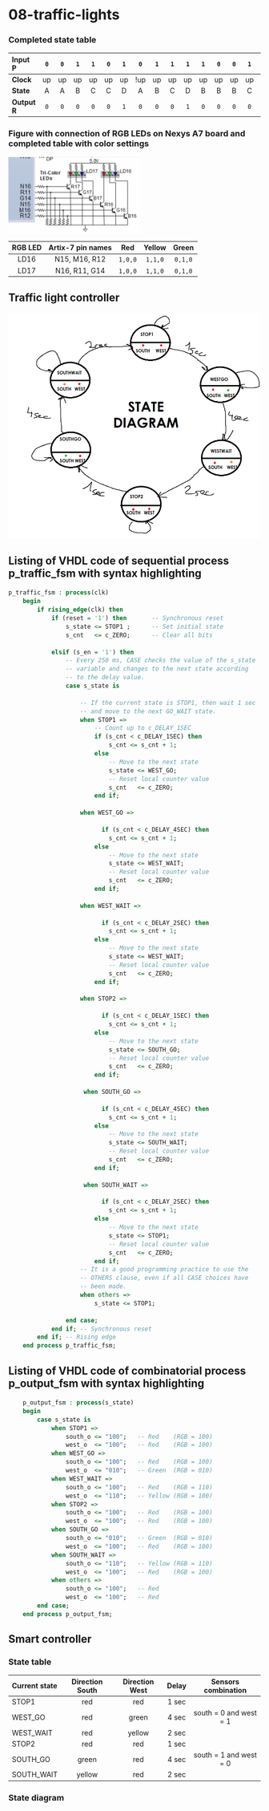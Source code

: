 # 08-traffic-lights

### Completed state table
| **Input P** | `0` | `0` | `1` | `1` | `0` | `1` | `0` | `1` | `1` | `1` | `1` | `0` | `0` | `1` | `1` | `1` |
| :-- | :-: | :-: | :-: | :-: | :-: | :-: | :-: | :-: | :-: | :-: | :-: | :-: | :-: | :-: | :-: | :-: |
| **Clock** | up | up | up | up | up | up | !up | up | up | up | up | up | up | up | up | up |
| **State** | A | A | B | C | C | D | A | B | C | D | B | B | B | C | D | B |
| **Output R** | `0` | `0` | `0` | `0` | `0` | `1` | `0` | `0` | `0` | `1` | `0` | `0` | `0` | `0` | `1` | `0` |

### Figure with connection of RGB LEDs on Nexys A7 board and completed table with color settings
![traffic](Images/traffic.PNG)

| **RGB LED** | **Artix-7 pin names** | **Red** | **Yellow** | **Green** |
| :-: | :-: | :-: | :-: | :-: |
| LD16 | N15, M16, R12 | `1,0,0` | `1,1,0` | `0,1,0` |
| LD17 | N16, R11, G14 | `1,0,0` | `1,1,0` | `0,1,0` |

## Traffic light controller
![traffic](Images/diagram.png)

## Listing of VHDL code of sequential process p_traffic_fsm with syntax highlighting

```vhdl
p_traffic_fsm : process(clk)
    begin
        if rising_edge(clk) then
            if (reset = '1') then       -- Synchronous reset
                s_state <= STOP1 ;      -- Set initial state
                s_cnt   <= c_ZERO;      -- Clear all bits

            elsif (s_en = '1') then
                -- Every 250 ms, CASE checks the value of the s_state 
                -- variable and changes to the next state according 
                -- to the delay value.
                case s_state is

                    -- If the current state is STOP1, then wait 1 sec
                    -- and move to the next GO_WAIT state.
                    when STOP1 =>
                        -- Count up to c_DELAY_1SEC
                        if (s_cnt < c_DELAY_1SEC) then
                            s_cnt <= s_cnt + 1;
                        else
                            -- Move to the next state
                            s_state <= WEST_GO;
                            -- Reset local counter value
                            s_cnt   <= c_ZERO;
                        end if;

                    when WEST_GO =>
                         
                          if (s_cnt < c_DELAY_4SEC) then
                            s_cnt <= s_cnt + 1;
                        else
                            -- Move to the next state
                            s_state <= WEST_WAIT;
                            -- Reset local counter value
                            s_cnt   <= c_ZERO;
                        end if;
                        
                    when WEST_WAIT =>
                         
                          if (s_cnt < c_DELAY_2SEC) then
                            s_cnt <= s_cnt + 1;
                        else
                            -- Move to the next state
                            s_state <= WEST_WAIT;
                            -- Reset local counter value
                            s_cnt   <= c_ZERO;
                        end if;
                        
                    when STOP2 =>
                         
                          if (s_cnt < c_DELAY_1SEC) then
                            s_cnt <= s_cnt + 1;
                        else
                            -- Move to the next state
                            s_state <= SOUTH_GO;
                            -- Reset local counter value
                            s_cnt   <= c_ZERO;
                        end if;
                        
                     when SOUTH_GO =>
                         
                          if (s_cnt < c_DELAY_4SEC) then
                            s_cnt <= s_cnt + 1;
                        else
                            -- Move to the next state
                            s_state <= SOUTH_WAIT;
                            -- Reset local counter value
                            s_cnt   <= c_ZERO;
                        end if;
                        
                     when SOUTH_WAIT =>
                         
                          if (s_cnt < c_DELAY_2SEC) then
                            s_cnt <= s_cnt + 1;
                        else
                            -- Move to the next state
                            s_state <= STOP1;
                            -- Reset local counter value
                            s_cnt   <= c_ZERO;
                        end if;
                    -- It is a good programming practice to use the 
                    -- OTHERS clause, even if all CASE choices have 
                    -- been made. 
                    when others =>
                        s_state <= STOP1;

                end case;
            end if; -- Synchronous reset
        end if; -- Rising edge
    end process p_traffic_fsm;
```

## Listing of VHDL code of combinatorial process p_output_fsm with syntax highlighting

```vhdl
    p_output_fsm : process(s_state)
    begin
        case s_state is
            when STOP1 =>
                south_o <= "100";   -- Red    (RGB = 100)
                west_o  <= "100";   -- Red    (RGB = 100)
            when WEST_GO =>
                south_o <= "100";   -- Red    (RGB = 100)
                west_o  <= "010";   -- Green  (RGB = 010)
            when WEST_WAIT =>
                south_o <= "100";   -- Red    (RGB = 110)
                west_o  <= "110";   -- Yellow (RGB = 100)
            when STOP2 =>
                south_o <= "100";   -- Red    (RGB = 100)
                west_o  <= "100";   -- Red    (RGB = 100)
            when SOUTH_GO =>
                south_o <= "010";   -- Green  (RGB = 010)
                west_o  <= "100";   -- Red    (RGB = 100)
            when SOUTH_WAIT =>
                south_o <= "110";   -- Yellow (RGB = 110)
                west_o  <= "100";   -- Red    (RGB = 100)
            when others =>
                south_o <= "100";   -- Red
                west_o  <= "100";   -- Red
        end case;
    end process p_output_fsm;
```
## Smart controller

### State table
| **Current state** | **Direction South** | **Direction West** | **Delay** | Sensors combination |
| :-- | :-: | :-: | :-: | :-: |
| STOP1      | red    | red | 1 sec |  |
| WEST_GO    | red    | green | 4 sec | south = 0 and west = 1 |
| WEST_WAIT  | red    | yellow | 2 sec |  |
| STOP2      | red    | red | 1 sec |  |
| SOUTH_GO   | green  | red | 4 sec | south = 1 and west = 0 |
| SOUTH_WAIT | yellow | red | 2 sec |  |

### State diagram
